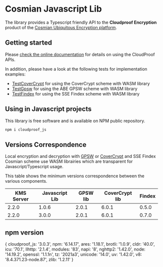 # Cosmian Javascript Lib

The library provides a Typescript friendly API to the **Cloudproof Encryption** product of the [Cosmian Ubiquitous Encryption platform](https://cosmian.com).


## Getting started


Please [check the online documentation](https://docs.cosmian.com/cloudproof_encryption/use_cases_benefits/) for details on using the CloudProof APIs.


In addition, please have a look at the following tests for implementation examples:

 - [TestCoverCrypt](./tests/crypto/abe/cover_crypt/all.test.ts) for using the CoverCrypt scheme with WASM library
 - [TestGpsw](./tests/crypto/abe/gpsw/all.test.ts) for using the ABE GPSW scheme with WASM library
 - [TestFindex](./tests/interface/findex/upsert_search.test.ts) for using the SSE Findex scheme with WASM library


## Using in Javascript projects

This library is free software and is available on NPM public repository.

```bash
npm i cloudproof_js
```

## Versions Correspondence

Local encryption and decryption with [GPSW](https://github.com/Cosmian/abe_gpsw) or [CoverCrypt](https://github.com/Cosmian/cover_crypt) and SSE Findex Cosmian scheme use WASM librairies which are transparent for Javascript/Typescript usage.

This table shows the minimum versions correspondence between the various components.

KMS Server | Javascript Lib | GPSW lib | CoverCrypt lib | Findex
-----------|----------------|----------|----------------|-------
2.2.0      | 1.0.6          | 2.0.1    | 6.0.1          | 0.5.0
2.2.0      | 3.0.0          | 2.0.1    | 6.0.1          | 0.7.0


## npm version

{
  cloudproof_js: '3.0.3',
  npm: '6.14.17',
  ares: '1.18.1',
  brotli: '1.0.9',
  cldr: '40.0',
  icu: '70.1',
  llhttp: '2.1.4',
  modules: '83',
  napi: '8',
  nghttp2: '1.42.0',
  node: '14.19.2',
  openssl: '1.1.1n',
  tz: '2021a3',
  unicode: '14.0',
  uv: '1.42.0',
  v8: '8.4.371.23-node.87',
  zlib: '1.2.11'
}
